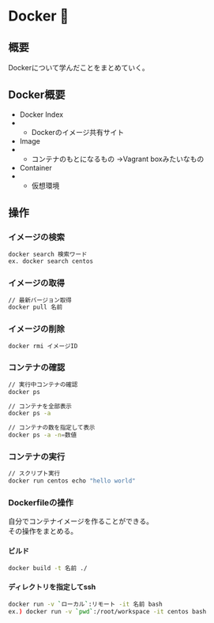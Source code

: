 # Docker :whale:
## 概要
Dockerについて学んだことをまとめていく。

## Docker概要

* Docker Index
* * Dockerのイメージ共有サイト 
* Image
* * コンテナのもとになるもの
→Vagrant boxみたいなもの
* Container
* * 仮想環境

## 操作

### イメージの検索

```bash
docker search 検索ワード
ex. docker search centos
```

### イメージの取得

```bash
// 最新バージョン取得
docker pull 名前
```

### イメージの削除

```bash
docker rmi イメージID
```

### コンテナの確認

```bash
// 実行中コンテナの確認
docker ps

// コンテナを全部表示
docker ps -a

// コンテナの数を指定して表示
docker ps -a -n=数値
```

### コンテナの実行

```bash
// スクリプト実行
docker run centos echo "hello world"
```

### Dockerfileの操作
自分でコンテナイメージを作ることができる。  
その操作をまとめる。  

#### ビルド

```bash
docker build -t 名前 ./
```

#### ディレクトリを指定してssh

```bash
docker run -v `ローカル`:リモート -it 名前 bash
ex.) docker run -v `pwd`:/root/workspace -it centos bash
```